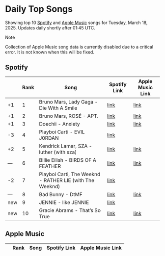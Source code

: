 # Daily Top Songs

Showing top 10 [Spotify](#spotify) and [Apple Music](#apple-music) songs for Tuesday, March 18, 2025. Updates daily shortly after 01:45 UTC.

> [!NOTE]  
> Collection of Apple Music song data is currently disabled due to a critical error. It is not known when this will be fixed.

## Spotify

|             | Rank            | Song            | Spotify Link                    | Apple Music Link                                                                             |
| ----------- | --------------- | --------------- | ------------------------------- | -------------------------------------------------------------------------------------------- |
| +1 | 1 | Bruno Mars, Lady Gaga \- Die With A Smile | [link](https://open.spotify.com/track/2plbrEY59IikOBgBGLjaoe) | [link](https://music.apple.com/us/song/die-with-a-smile/1762656732) |
| +1 | 2 | Bruno Mars, ROSÉ \- APT\. | [link](https://open.spotify.com/track/5vNRhkKd0yEAg8suGBpjeY) | [link](https://music.apple.com/us/song/apt/1773452221) |
| +1 | 3 | Doechii \- Anxiety | [link](https://open.spotify.com/track/1musbempyJAw5gfSKZHXP9) | [link](https://music.apple.com/us/song/anxiety/1800052074) |
| -3 | 4 | Playboi Carti \- EVIL J0RDAN | [link](https://open.spotify.com/track/6iycYUk3oB0NPMdaDUrN1w) |  |
| +2 | 5 | Kendrick Lamar, SZA \- luther \(with sza\) | [link](https://open.spotify.com/track/45J4avUb9Ni0bnETYaYFVJ) | [link](https://music.apple.com/us/song/luther/1781270323) |
| — | 6 | Billie Eilish \- BIRDS OF A FEATHER | [link](https://open.spotify.com/track/6dOtVTDdiauQNBQEDOtlAB) | [link](https://music.apple.com/us/song/birds-of-a-feather/1739659142) |
| -2 | 7 | Playboi Carti, The Weeknd \- RATHER LIE \(with The Weeknd\) | [link](https://open.spotify.com/track/68qeaZhtMZ6abrJCYt6nQn) |  |
| — | 8 | Bad Bunny \- DtMF | [link](https://open.spotify.com/track/3sK8wGT43QFpWrvNQsrQya) | [link](https://music.apple.com/us/song/dtmf/1787023936) |
| new | 9 | JENNIE \- like JENNIE | [link](https://open.spotify.com/track/0fK7ie6XwGxQTIkpFoWkd1) |  |
| new | 10 | Gracie Abrams \- That’s So True | [link](https://open.spotify.com/track/7ne4VBA60CxGM75vw0EYad) | [link](https://music.apple.com/us/song/thats-so-true/1773474483) |

## Apple Music

|             | Rank            | Song            | Spotify Link                    | Apple Music Link                   |
| ----------- | --------------- | --------------- | ------------------------------- | ---------------------------------- |
